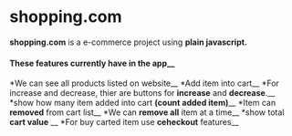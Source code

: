# shopping.com
**shopping.com** is a e-commerce project using **plain javascript.**

#### These features currently have in the app__
*We can see all products listed on website__
*Add item into cart__
*For  increase and decrease, thier are buttons for **increase** and **decrease**.__
*show how many item added into cart **(count added item)**__
*Item can **removed** from cart list__
*We can **remove all** item at a time__
*show total **cart value** __
*For buy carted item use **ceheckout** features__




